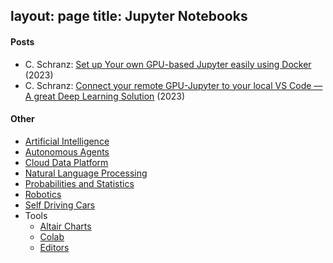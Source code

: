 layout: page
title: Jupyter Notebooks
---

#### Posts
* C. Schranz: [Set up Your own GPU-based Jupyter easily using Docker](https://cschranz.medium.com/set-up-your-own-gpu-based-jupyterlab-e0d45fcacf43) (2023)
* C. Schranz: [Connect your remote GPU-Jupyter to your local VS Code — A great Deep Learning Solution](https://cschranz.medium.com/connect-vs-code-to-your-remote-gpu-jupyter-instance-58b86a195d9e) (2023)

#### Other
* [Artificial Intelligence](artificial_intelligence.md)
* [Autonomous Agents](autonomous_agents.md)
* [Cloud Data Platform](cloud_data_platform.md)
* [Natural Language Processing](natural_language_processing.md)
* [Probabilities and Statistics](probabilities_and_statistics.md)
* [Robotics](robotics.md)
* [Self Driving Cars](self_driving_cars.md)
* Tools
  * [Altair Charts](altair.md)
  * [Colab](colab.md)
  * [Editors](editors.md)
